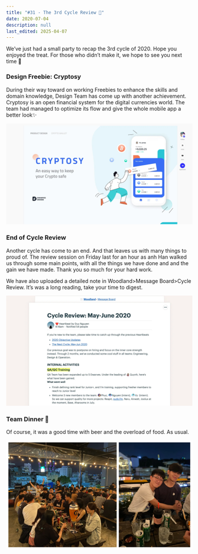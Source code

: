```yaml
---
title: "#31 - The 3rd Cycle Review 📍"
date: 2020-07-04
description: null
last_edited: 2025-04-07
---
```


We’ve just had a small party to recap the 3rd cycle of 2020. Hope you enjoyed the treat. For those who didn’t make it, we hope to see you next time 👋

### Design Freebie: Cryptosy

During their way toward on working Freebies to enhance the skills and domain knowledge, Design Team has come up with another achievement. Cryptosy is an open financial system for the digital currencies world. The team had managed to optimize its flow and give the whole mobile app a better look✨

![](assets/notion-image-1744007034361-b8juc.webp)

### End of Cycle Review

Another cycle has come to an end. And that leaves us with many things to proud of. The review session on Friday last for an hour as anh Han walked us through some main points, with all the things we have done and and the gain we have made. Thank you so much for your hard work.

We have also uploaded a detailed note in Woodland>Message Board>Cycle Review. It’s was a long reading, take your time to digest.

![](assets/notion-image-1744007034881-71a38.webp)

### Team Dinner 🍻

Of course, it was a good time with beer and the overload of food. As usual.

![](assets/notion-image-1744007035239-yuhmt.webp)
